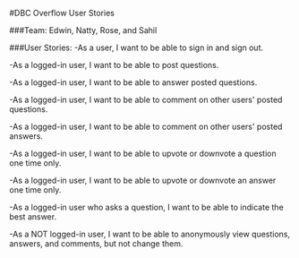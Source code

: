#DBC Overflow User Stories

###Team: Edwin, Natty, Rose, and Sahil

###User Stories:
-As a user, I want to be able to sign in and sign out.

-As a logged-in user, I want to be able to post questions.

-As a logged-in user, I want to be able to answer posted questions.

-As a logged-in user, I want to be able to comment on other users' posted questions.

-As a logged-in user, I want to be able to comment on other users' posted answers.

-As a logged-in user, I want to be able to upvote or downvote a question one time only.

-As a logged-in user, I want to be able to upvote or downvote an answer one time only.

-As a logged-in user who asks a question, I want to be able to indicate the best answer.

-As a NOT logged-in user, I want to be able to anonymously view questions, answers, and comments, but not change them.
